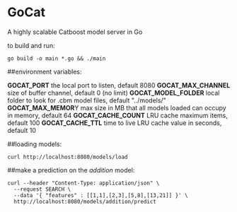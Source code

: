 # GoCat
A highly scalable Catboost model server in Go

to build and run: 
```
go build -o main *.go && ./main
```

##environment variables:

**GOCAT_PORT** the local port to listen, default 8080
**GOCAT_MAX_CHANNEL** size of buffer channel, default 0 (no limit)
**GOCAT_MODEL_FOLDER** local folder to look for .cbm model files, default "../models/"
**GOCAT_MAX_MEMOR**Y max size in MB that all models loaded can occupy in memory, default 64
**GOCAT_CACHE_COUNT** LRU cache maximum items, default 100
**GOCAT_CACHE_TTL** time to live LRU cache value in seconds, default 10

##loading models:
```
curl http://localhost:8080/models/load
```

##make a prediction on the *addition* model:
```
curl --header "Content-Type: application/json" \
  --request SEARCH \
  --data '{ "features" : [[1,1],[2,3],[5,8],[13,21]] }' \
  http://localhost:8080/models/addition/predict
```
